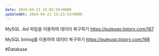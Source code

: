 ```yaml
---
date: 2024-04-21 15:02:55+0000
updatedAt: 2024-04-21 15:23:53+9000
---
```

MySQL .ibd 파일을 이용하여 데이터 복구하기
https://puleugo.tistory.com/167

MySQL binlog를 이용하여 데이터 복구하기
https://puleugo.tistory.com/168

#Database 